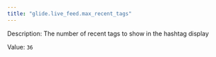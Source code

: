```yaml
---
title: "glide.live_feed.max_recent_tags"
---
```


Description: The number of recent tags to show in the hashtag display

Value: `36`